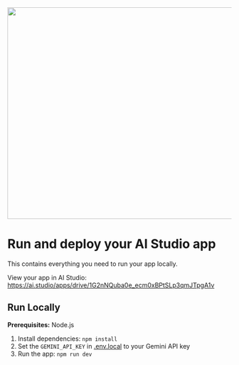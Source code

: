 <div align="center">
<img width="1200" height="475" alt="OR Banner" src="" />
</div>

# Run and deploy your AI Studio app

This contains everything you need to run your app locally.

View your app in AI Studio: https://ai.studio/apps/drive/1G2nNQuba0e_ecm0xBPtSLp3qmJTpgA1v

## Run Locally

**Prerequisites:**  Node.js


1. Install dependencies:
   `npm install`
2. Set the `GEMINI_API_KEY` in [.env.local](.env.local) to your Gemini API key
3. Run the app:
   `npm run dev`
